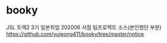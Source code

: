 # booky
JSL 트랙2 3기 일본취업 202006 서점 팀프로젝트 소스(본인했던 부분)
https://github.com/yujeong411/booky/tree/master/notice
